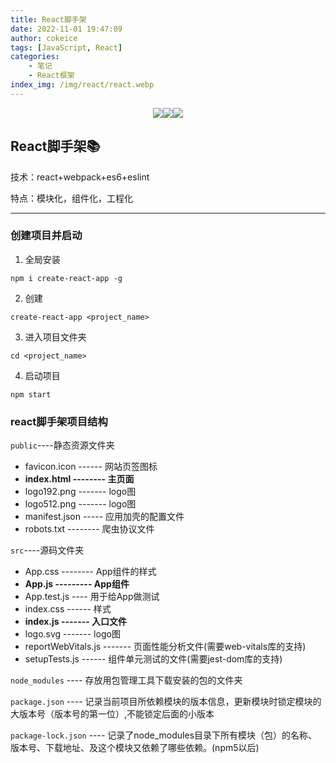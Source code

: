 ```yaml
---
title: React脚手架
date: 2022-11-01 19:47:09
author: cokeice
tags: [JavaScript, React]
categories: 
    - 笔记
    - React框架
index_img: /img/react/react.webp
---
```


<p align='center'>
<a href="https://www.github.com/Cokeic" target="_blank"><img src="https://img.shields.io/badge/Github-@可乐冰-f3e1e1.svg?style=flat-square&logo=Github&logoColor=181717"></a><a href="https://www.gitee.com/Cokeice" target="_blank"><img src="https://img.shields.io/badge/Gitee-@可乐冰-f3e1e1.svg?style=flat-square&logo=Gitee&logoColor=C71D23"></a><a href="https://cokeice.gitee.io/img/wechat/wx.png" target="_blank"><img src="https://img.shields.io/badge/微信-@LNFeng-f3e1e1.svg?style=flat-square&logo=WeChat"></a>

## React脚手架📚

技术：react+webpack+es6+eslint

特点：模块化，组件化，工程化

***

### 创建项目并启动

1. 全局安装

```shell
npm i create-react-app -g
```

2. 创建

```shell
create-react-app <project_name>
```

3. 进入项目文件夹

```shell
cd <project_name>
```

4. 启动项目

```shell
npm start
```

### react脚手架项目结构

`public`----静态资源文件夹

* favicon.icon ------ 网站页签图标
* **index.html -------- 主页面**
* logo192.png ------- logo图
* logo512.png ------- logo图
* manifest.json ----- 应用加壳的配置文件
* robots.txt -------- 爬虫协议文件

`src`----源码文件夹

* App.css -------- App组件的样式
* **App.js --------- App组件**
* App.test.js ---- 用于给App做测试
* index.css ------ 样式
* **index.js ------- 入口文件**
* logo.svg ------- logo图
* reportWebVitals.js ------- 页面性能分析文件(需要web-vitals库的支持)
* setupTests.js ------ 组件单元测试的文件(需要jest-dom库的支持)

`node_modules` ---- 存放用包管理工具下载安装的包的文件夹

`package.json` ---- 记录当前项目所依赖模块的版本信息，更新模块时锁定模块的大版本号（版本号的第一位）,不能锁定后面的小版本

`package-lock.json` ---- 记录了node_modules目录下所有模块（包）的名称、版本号、下载地址、及这个模块又依赖了哪些依赖。(npm5以后)


